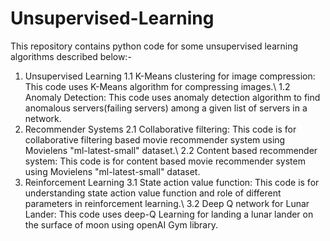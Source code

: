 # Unsupervised-Learning
This repository contains python code for some unsupervised learning algorithms described below:-
1. Unsupervised Learning
   1.1 K-Means clustering for image compression: This code uses K-Means algorithm for compressing images.\\
   1.2 Anomaly Detection: This code uses anomaly detection algorithm to find anomalous servers(failing servers) among a given list of servers in a network.
2. Recommender Systems
   2.1 Collaborative filtering: This code is for collaborative filtering based movie recommender system using Movielens "ml-latest-small" dataset.\\
   2.2 Content based recommender system: This code is for content based movie recommender system using Movielens "ml-latest-small" dataset.
3. Reinforcement Learning
   3.1 State action value function: This code is for understanding state action value function and role of different parameters in reinforcement learning.\\
   3.2 Deep Q network for Lunar Lander: This code uses deep-Q Learning for landing a lunar lander on the surface of moon using openAI Gym library.

